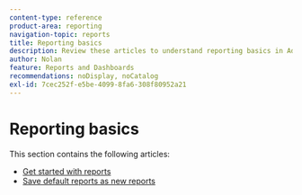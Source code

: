 ```yaml
---
content-type: reference
product-area: reporting
navigation-topic: reports
title: Reporting basics
description: Review these articles to understand reporting basics in Adobe Workfront.
author: Nolan
feature: Reports and Dashboards
recommendations: noDisplay, noCatalog
exl-id: 7cec252f-e5be-4099-8fa6-308f80952a21
---
```

# Reporting basics

<!-- Audited: 11/2024 -->

This section contains the following articles:

* [Get started with reports](../../../reports-and-dashboards/reports/reporting/get-started-reports-workfront.md) 
* [Save default reports as new reports](../../../reports-and-dashboards/reports/reporting/save-default-reports-new-reports.md) 
<!--outdated: * [Basic Report Creation Program for the new Workfront experience](https://one.workfront.com/s/basic-report-creation-program)-->
